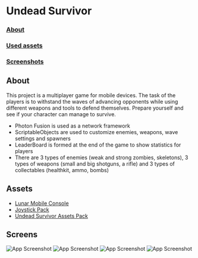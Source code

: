 # Undead Survivor

### [About ](#about)
### [Used assets](#assets)
### [Screenshots](#screens)

## About
This project is a multiplayer game for mobile devices. The task of the players is to withstand the waves of advancing opponents while using different weapons and tools to defend themselves.
Prepare yourself and see if your character can manage to survive. 

- Photon Fusion is used as a network framework
- ScriptableObjects are used to customize enemies, weapons, wave settings and spawners
- LeaderBoard is formed at the end of the game to show statistics for players
- There are 3 types of enemies (weak and strong zombies, skeletons), 3 types of weapons (small and big shotguns, a rifle) and 3 types of collectables (healthkit, ammo, bombs)

## Assets
- [Lunar Mobile Console](https://assetstore.unity.com/packages/tools/gui/lunar-mobile-console-free-82881)
- [Joystick Pack](https://assetstore.unity.com/packages/tools/input-management/joystick-pack-107631)
- [Undead Survivor Assets Pack](https://assetstore.unity.com/packages/2d/undead-survivor-assets-pack-238068)

## Screens
![App Screenshot](https://github.com/Hllib/UndeadSurvivor/assets/108517092/91a4641d-bab5-4a64-9fbe-96e108e9cb04)
![App Screenshot](https://github.com/Hllib/UndeadSurvivor/assets/108517092/7d11cc86-b2b0-4267-ac22-d0c7a2d0ddea)
![App Screenshot](https://github.com/Hllib/UndeadSurvivor/assets/108517092/43a1ff45-1b40-495f-b4fe-887d5a9b2d45)
![App Screenshot](https://github.com/Hllib/UndeadSurvivor/assets/108517092/80ea01ca-05b4-44d3-bf6a-a4802ddd1b7e)
